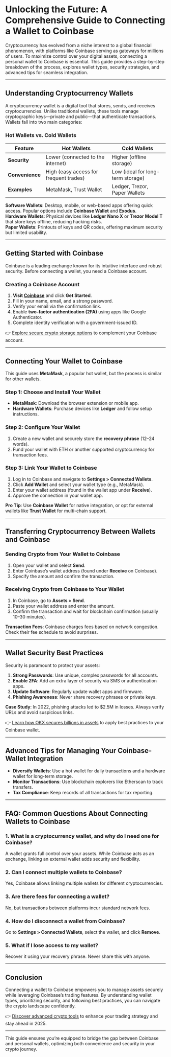# Unlocking the Future: A Comprehensive Guide to Connecting a Wallet to Coinbase  

Cryptocurrency has evolved from a niche interest to a global financial phenomenon, with platforms like Coinbase serving as gateways for millions of users. To maximize control over your digital assets, connecting a personal wallet to Coinbase is essential. This guide provides a step-by-step breakdown of the process, explores wallet types, security strategies, and advanced tips for seamless integration.  

---

## Understanding Cryptocurrency Wallets  

A cryptocurrency wallet is a digital tool that stores, sends, and receives cryptocurrencies. Unlike traditional wallets, these tools manage cryptographic keys—private and public—that authenticate transactions. Wallets fall into two main categories:  

### Hot Wallets vs. Cold Wallets  
| **Feature**          | **Hot Wallets**                          | **Cold Wallets**                        |  
|-----------------------|------------------------------------------|-----------------------------------------|  
| **Security**          | Lower (connected to the internet)        | Higher (offline storage)                |  
| **Convenience**       | High (easy access for frequent trades)   | Low (ideal for long-term storage)       |  
| **Examples**          | MetaMask, Trust Wallet                   | Ledger, Trezor, Paper Wallets           |  

**Software Wallets**: Desktop, mobile, or web-based apps offering quick access. Popular options include **Coinbase Wallet** and **Exodus**.  
**Hardware Wallets**: Physical devices like **Ledger Nano X** or **Trezor Model T** that store keys offline, reducing hacking risks.  
**Paper Wallets**: Printouts of keys and QR codes, offering maximum security but limited usability.  

---

## Getting Started with Coinbase  

Coinbase is a leading exchange known for its intuitive interface and robust security. Before connecting a wallet, you need a Coinbase account.  

### Creating a Coinbase Account  
1. **Visit [Coinbase](https://www.coinbase.com/)** and click **Get Started**.  
2. Fill in your name, email, and a strong password.  
3. Verify your email via the confirmation link.  
4. Enable **two-factor authentication (2FA)** using apps like Google Authenticator.  
5. Complete identity verification with a government-issued ID.  

👉 [Explore secure crypto storage options](https://bit.ly/okx-bonus) to complement your Coinbase account.  

---

## Connecting Your Wallet to Coinbase  

This guide uses **MetaMask**, a popular hot wallet, but the process is similar for other wallets.  

### Step 1: Choose and Install Your Wallet  
- **MetaMask**: Download the browser extension or mobile app.  
- **Hardware Wallets**: Purchase devices like **Ledger** and follow setup instructions.  

### Step 2: Configure Your Wallet  
1. Create a new wallet and securely store the **recovery phrase** (12–24 words).  
2. Fund your wallet with ETH or another supported cryptocurrency for transaction fees.  

### Step 3: Link Your Wallet to Coinbase  
1. Log in to Coinbase and navigate to **Settings > Connected Wallets**.  
2. Click **Add Wallet** and select your wallet type (e.g., MetaMask).  
3. Enter your wallet address (found in the wallet app under **Receive**).  
4. Approve the connection in your wallet app.  

**Pro Tip**: Use **Coinbase Wallet** for native integration, or opt for external wallets like **Trust Wallet** for multi-chain support.  

---

## Transferring Cryptocurrency Between Wallets and Coinbase  

### Sending Crypto from Your Wallet to Coinbase  
1. Open your wallet and select **Send**.  
2. Enter Coinbase’s wallet address (found under **Receive** on Coinbase).  
3. Specify the amount and confirm the transaction.  

### Receiving Crypto from Coinbase to Your Wallet  
1. In Coinbase, go to **Assets > Send**.  
2. Paste your wallet address and enter the amount.  
3. Confirm the transaction and wait for blockchain confirmation (usually 10–30 minutes).  

**Transaction Fees**: Coinbase charges fees based on network congestion. Check their fee schedule to avoid surprises.  

---

## Wallet Security Best Practices  

Security is paramount to protect your assets:  

1. **Strong Passwords**: Use unique, complex passwords for all accounts.  
2. **Enable 2FA**: Add an extra layer of security via SMS or authentication apps.  
3. **Update Software**: Regularly update wallet apps and firmware.  
4. **Phishing Awareness**: Never share recovery phrases or private keys.  

**Case Study**: In 2022, phishing attacks led to $2.5M in losses. Always verify URLs and avoid suspicious links.  

👉 [Learn how OKX secures billions in assets](https://bit.ly/okx-bonus) to apply best practices to your Coinbase wallet.  

---

## Advanced Tips for Managing Your Coinbase-Wallet Integration  

- **Diversify Wallets**: Use a hot wallet for daily transactions and a hardware wallet for long-term storage.  
- **Monitor Transactions**: Use blockchain explorers like Etherscan to track transfers.  
- **Tax Compliance**: Keep records of all transactions for tax reporting.  

---

## FAQ: Common Questions About Connecting Wallets to Coinbase  

### 1. **What is a cryptocurrency wallet, and why do I need one for Coinbase?**  
A wallet grants full control over your assets. While Coinbase acts as an exchange, linking an external wallet adds security and flexibility.  

### 2. **Can I connect multiple wallets to Coinbase?**  
Yes, Coinbase allows linking multiple wallets for different cryptocurrencies.  

### 3. **Are there fees for connecting a wallet?**  
No, but transactions between platforms incur standard network fees.  

### 4. **How do I disconnect a wallet from Coinbase?**  
Go to **Settings > Connected Wallets**, select the wallet, and click **Remove**.  

### 5. **What if I lose access to my wallet?**  
Recover it using your recovery phrase. Never share this with anyone.  

---

## Conclusion  

Connecting a wallet to Coinbase empowers you to manage assets securely while leveraging Coinbase’s trading features. By understanding wallet types, prioritizing security, and following best practices, you can navigate the crypto landscape confidently.  

👉 [Discover advanced crypto tools](https://bit.ly/okx-bonus) to enhance your trading strategy and stay ahead in 2025.  

---  

This guide ensures you’re equipped to bridge the gap between Coinbase and personal wallets, optimizing both convenience and security in your crypto journey.